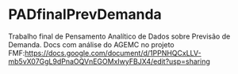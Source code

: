 # PADfinalPrevDemanda
Trabalho final de Pensamento Analítico de Dados sobre Previsão de Demanda.
Docs com análise do AGEMC no projeto FMF:https://docs.google.com/document/d/1PPNHQCxLLV-mb5vX07GgL9dPnaOQVnEGOMxIwyFBJX4/edit?usp=sharing
